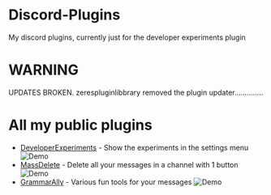 # Discord-Plugins
My discord plugins, currently just for the developer experiments plugin

# WARNING
UPDATES BROKEN. zerespluginlibbrary removed the plugin updater..............

# All my public plugins
- [DeveloperExperiments](https://github.com/BGP0/Discord-Plugins/blob/main/ExperimentsPlugin/) - Show the experiments in the settings menu
![Demo](https://i.imgur.com/xQyXaFG.png)
- [MassDelete](https://github.com/BGP0/Discord-Plugins/blob/main/MassDeletePlugin) - Delete all your messages in a channel with 1 button
![Demo](https://i.imgur.com/8wjsfcj.png)
- [GrammarAlly](https://github.com/BGP0/Discord-Plugins/blob/main/GrammarAllyPlugin) - Various fun tools for your messages
![Demo](https://i.imgur.com/dh69k4Q.png)
